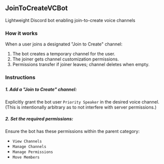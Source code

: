 ## JoinToCreateVCBot
Lightweight Discord bot enabling join-to-create voice channels

### How it works
When a user joins a designated "Join to Create" channel:
1. The bot creates a temporary channel for the user.
2. The joiner gets channel customization permissions.
3. Permissions transfer if joiner leaves; channel deletes when empty.

### Instructions
##### 1. Add a "Join to Create" channel:
Explicitly grant the bot user `Priority Speaker` in the desired voice channel. (This is intentionally arbitrary as to not interfere with server permissions.)

##### 2. Set the required permissions:
Ensure the bot has these permissions within the parent category:
- `View Channels`
- `Manage Channels`
- `Manage Permissions`
- `Move Members`
